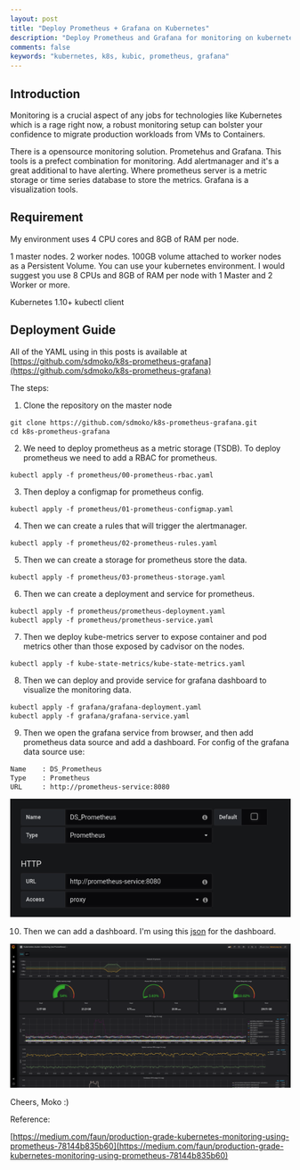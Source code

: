 ```yaml
---
layout: post
title: "Deploy Prometheus + Grafana on Kubernetes"
description: "Deploy Prometheus and Grafana for monitoring on kubernete "
comments: false
keywords: "kubernetes, k8s, kubic, prometheus, grafana"
---
```


## Introduction

Monitoring is a crucial aspect of any jobs for technologies like Kubernetes which is a rage right now, a robust monitoring setup can bolster your confidence to migrate production workloads from VMs to Containers.

There is a opensource monitoring solution. Prometehus and Grafana. This tools is a prefect combination for monitoring. Add alertmanager and it's a great additional to have alerting. Where prometheus server is a metric storage or time series database to store the metrics. Grafana is a visualization tools.

## Requirement

My environment uses 4 CPU cores and 8GB of RAM per node.

1 master nodes.
2 worker nodes.
100GB volume attached to worker nodes as a Persistent Volume.
You can use your kubernetes environment. I would suggest you use 8 CPUs and 8GB of RAM per node with 1 Master and 2 Worker or more.

Kubernetes 1.10+
kubectl client

## Deployment Guide

All of the YAML using in this posts is available at [https://github.com/sdmoko/k8s-prometheus-grafana](https://github.com/sdmoko/k8s-prometheus-grafana)

The steps:
1. Clone the repository on the master node

```
git clone https://github.com/sdmoko/k8s-prometheus-grafana.git
cd k8s-prometheus-grafana
```

2. We need to deploy prometheus as a metric storage (TSDB). To deploy prometheus we need to add a RBAC for prometheus.
```
kubectl apply -f prometheus/00-prometheus-rbac.yaml
```

3. Then deploy a configmap for prometheus config.
```
kubectl apply -f prometheus/01-prometheus-configmap.yaml
```

4. Then we can create a rules that will trigger the alertmanager.
```
kubectl apply -f prometheus/02-prometheus-rules.yaml
```

5. Then we can create a storage for prometheus store the data.
```
kubectl apply -f prometheus/03-prometheus-storage.yaml
```

6. Then we can create a deployment and service for prometheus.
```
kubectl apply -f prometheus/prometheus-deployment.yaml
kubectl apply -f prometheus/prometheus-service.yaml
```

7. Then we deploy kube-metrics server to expose container and pod metrics other than those exposed by cadvisor on the nodes.
```
kubectl apply -f kube-state-metrics/kube-state-metrics.yaml
```

8. Then we can deploy and provide service for grafana dashboard to visualize the monitoring data.
```
kubectl apply -f grafana/grafana-deployment.yaml
kubectl apply -f grafana/grafana-service.yaml
```

9. Then we open the grafana service from browser, and then add prometheus data source and add a dashboard. For config of the grafana data source use:
```
Name	: DS_Prometheus
Type	: Prometheus
URL		: http://prometheus-service:8080
```

![prometheus datasource](/assets/prometheus_ds.png)

10. Then we can add a dashboard. I'm using this [json](https://github.com/Thakurvaibhav/k8s/tree/master/monitoring/dashboards) for the dashboard.

![grafana](/assets/grafana.png)

Cheers,
Moko :)

Reference:

[https://medium.com/faun/production-grade-kubernetes-monitoring-using-prometheus-78144b835b60](https://medium.com/faun/production-grade-kubernetes-monitoring-using-prometheus-78144b835b60)
